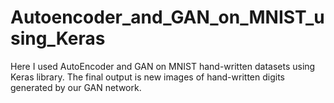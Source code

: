 # Autoencoder_and_GAN_on_MNIST_using_Keras
Here I used AutoEncoder and GAN on MNIST hand-written datasets using Keras library. The final output is new images of hand-written digits generated by our GAN network.
